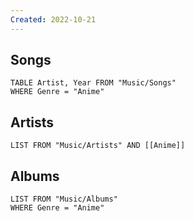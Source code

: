 ```yaml
---
Created: 2022-10-21 
---
```

Songs
---
```dataview
TABLE Artist, Year FROM "Music/Songs"
WHERE Genre = "Anime"
```
Artists
---
```dataview
LIST FROM "Music/Artists" AND [[Anime]]
```
Albums
---
```dataview
LIST FROM "Music/Albums"
WHERE Genre = "Anime"
```